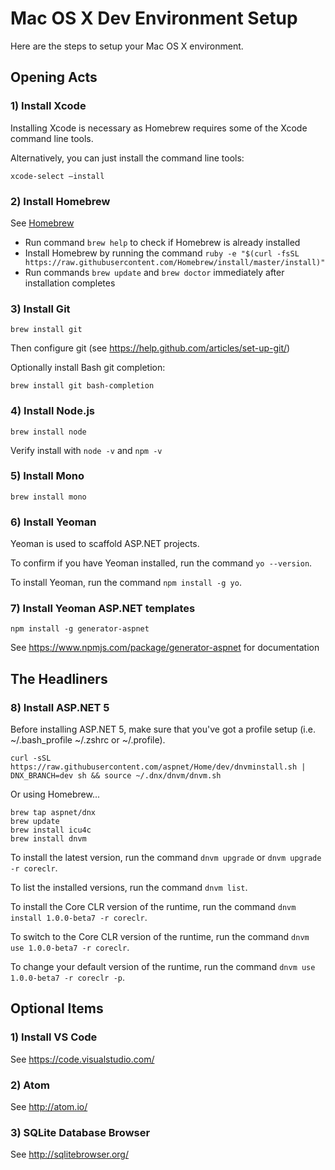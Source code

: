 
# Mac OS X Dev Environment Setup

Here are the steps to setup your Mac OS X environment.

## Opening Acts

### 1) Install Xcode

Installing Xcode is necessary as Homebrew requires some of the Xcode command line tools.

Alternatively, you can just install the command line tools:

```
xcode-select –install
```

### 2) Install Homebrew

See [Homebrew](http://brew.sh)

* Run command `brew help` to check if Homebrew is already installed
* Install Homebrew by running the command `ruby -e "$(curl -fsSL https://raw.githubusercontent.com/Homebrew/install/master/install)"`
* Run commands `brew update` and `brew doctor` immediately after installation completes

### 3) Install Git

```
brew install git
```

Then configure git (see https://help.github.com/articles/set-up-git/)

Optionally install Bash git completion:

```
brew install git bash-completion
```

### 4) Install Node.js

```
brew install node
```

Verify install with `node -v` and `npm -v`

### 5) Install Mono

```
brew install mono
```

### 6) Install Yeoman

Yeoman is used to scaffold ASP.NET projects.

To confirm if you have Yeoman installed, run the command `yo --version`.

To install Yeoman, run the command `npm install -g yo`.

### 7) Install Yeoman ASP.NET templates

```
npm install -g generator-aspnet
```

See https://www.npmjs.com/package/generator-aspnet for documentation

## The Headliners

### 8) Install ASP.NET 5

Before installing ASP.NET 5, make sure that you've got a profile setup (i.e. ~/.bash_profile ~/.zshrc or ~/.profile).

```
curl -sSL https://raw.githubusercontent.com/aspnet/Home/dev/dnvminstall.sh | DNX_BRANCH=dev sh && source ~/.dnx/dnvm/dnvm.sh
```

Or using Homebrew...

```
brew tap aspnet/dnx
brew update
brew install icu4c
brew install dnvm
```

To install the latest version, run the command `dnvm upgrade` or `dnvm upgrade -r coreclr`.

To list the installed versions, run the command `dnvm list`.

To install the Core CLR version of the runtime, run the command `dnvm install 1.0.0-beta7 -r coreclr`.

To switch to the Core CLR version of the runtime, run the command `dnvm use 1.0.0-beta7 -r coreclr`.

To change your default version of the runtime, run the command `dnvm use 1.0.0-beta7 -r coreclr -p`.

## Optional Items

### 1) Install VS Code

See https://code.visualstudio.com/

### 2) Atom

See http://atom.io/

### 3) SQLite Database Browser

See http://sqlitebrowser.org/
